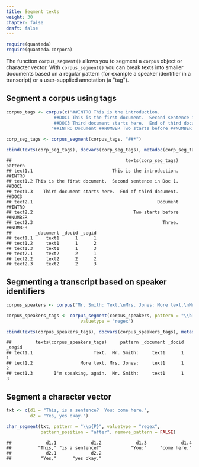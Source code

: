 ```yaml
---
title: Segment texts
weight: 30
chapter: false
draft: false
---
```




```r
require(quanteda)
require(quanteda.corpora)
```


The function `corpus_segment()` allows you to segment a `corpus` object or character vector. With `corpus_segment()` you can break texts into smaller documents based on a regular pattern (for example a speaker identifier in a transcript) or a user-supplied annotation (a "tag").


## Segment a corpus using tags


```r
corpus_tags <- corpus(c("##INTRO This is the introduction.
                  ##DOC1 This is the first document.  Second sentence in Doc 1.
                  ##DOC3 Third document starts here.  End of third document.",
                 "##INTRO Document ##NUMBER Two starts before ##NUMBER Three."))

corp_seg_tags <- corpus_segment(corpus_tags, "##*")

cbind(texts(corp_seg_tags), docvars(corp_seg_tags), metadoc(corp_seg_tags))
```

```
##                                           texts(corp_seg_tags)  pattern
## text1.1                              This is the introduction.  ##INTRO
## text1.2 This is the first document.  Second sentence in Doc 1.   ##DOC1
## text1.3    Third document starts here.  End of third document.   ##DOC3
## text2.1                                               Document  ##INTRO
## text2.2                                      Two starts before ##NUMBER
## text2.3                                                 Three. ##NUMBER
##         _document _docid _segid
## text1.1     text1      1      1
## text1.2     text1      1      2
## text1.3     text1      1      3
## text2.1     text2      2      1
## text2.2     text2      2      2
## text2.3     text2      2      3
```


## Segmenting a transcript based on speaker identifiers


```r
corpus_speakers <- corpus("Mr. Smith: Text.\nMrs. Jones: More text.\nMr. Smith: I'm speaking, again.")

corpus_speakers_tags <- corpus_segment(corpus_speakers, pattern = "\\b[A-Z].+\\s[A-Z][a-z]+:",
                            valuetype = "regex")

cbind(texts(corpus_speakers_tags), docvars(corpus_speakers_tags), metadoc(corpus_speakers_tags))
```

```
##         texts(corpus_speakers_tags)     pattern _document _docid _segid
## text1.1                       Text.  Mr. Smith:     text1      1      1
## text1.2                  More text. Mrs. Jones:     text1      1      2
## text1.3        I'm speaking, again.  Mr. Smith:     text1      1      3
```

## Segment a character vector


```r
txt <- c(d1 = "This, is a sentence?  You: come here.", 
         d2 = "Yes, yes okay.")

char_segment(txt, pattern = "\\p{P}", valuetype = "regex", 
             pattern_position = "after", remove_pattern = FALSE)
```

```
##             d1.1             d1.2             d1.3             d1.4 
##          "This," "is a sentence?"           "You:"     "come here." 
##             d2.1             d2.2 
##           "Yes,"      "yes okay."
```
